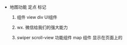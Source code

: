- 地图功能 定点 标记
  1. 组件
    view div UI组件
  2. wx. 微信给我们的强大能力

  3. swiper scroll-view 功能组件
    map 组件 显示在页面上的